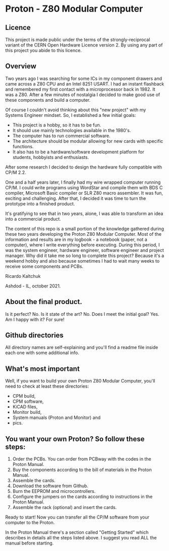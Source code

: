# Proton - Z80 Modular Computer #

## Licence ##
This project is made public under the terms of the strongly-reciprocal variant of the CERN Open Hardware Licence version 2. By using any part of this project you abide to this licence.

## Overview ##
Two years ago I was searching for some ICs in my component drawers and came across a Z80 CPU and an Intel 8251 USART. I had an instant flashback and remembered my first contact with a microprocessor back in 1982. It was a Z80. After a few minutes of nostalgia I decided to make good use of these components and build a computer. 

Of course I couldn't avoid thinking about this "new project" with my Systems Engineer mindset. So, I established a few initial goals:

- This project is a hobby, so it has to be fun.
- It should use mainly technologies available in the 1980's.
- The computer has to run commercial software.
- The architecture should be modular allowing for new cards with specific functions.
- It also has to be a hardware/software development platform for students, hobbyists and enthusiasts.

After some research I decided to design the hardware fully compatible with CP/M 2.2.

One and a half years later, I finally had my wire wrapped computer running CP/M. I could write programs using WordStar and compile them with BDS C compiler, Microsoft Basic compiler or SLR Z80 macro assembler. It was fun, exciting and challenging. After that, I decided it was time to turn the prototype into a finished product.

It's gratifying to see that in two years, alone, I was able to transform an idea into a commercial product.

The content of this repo is a small portion of the knowledge gathered during these two years developing the Proton Z80 Modular Computer. Most of the information and results are in my logbook - a notebook (paper, not a computer), where I write everything before executing. During this period, I was the system engineer, hardware engineer, software engineer and project manager. Why did it take me so long to complete this project? Because it's a weekend hobby and also because sometimes I had to wait many weeks to receive some components and PCBs.  

Ricardo Kaltchuk

Ashdod - IL, october 2021.

## About the final product. ##

Is it perfect? No. 
Is it state of the art? No. 
Does I meet the initial goal? Yes. 
Am I happy with it? For sure!

## Github directories ##

All directory names are self-explaining and you'll find a readme file inside each one with some additional info.

## What's most important ##

Well, if you want to build your own Proton Z80 Modular Computer, you'll need to check at least these directories:

- CPM build,
- CPM software,
- KiCAD files,
- Monitor build,
- System manuals (Proton and Monitor) and
- pics.

## You want your own Proton? So follow these steps: ##

1) Order the PCBs. You can order from PCBway with the codes in the Proton Manual.
2) Buy the components according to the bill of materials in the Proton Manual.
3) Assemble the cards.
4) Download the software from Github.
5) Burn the EEPROM and microcontrollers.
6) Configure the jumpers on the cards according to instructions in the Proton Manual.
7) Assemble the rack (optional) and insert the cards.

Ready to start! Now you can transfer all the CP/M software from your computer to the Proton.

In the Proton Manual there's a section called "Getting Started" which describes in details all the steps listed above. I suggest you read ALL the manual before starting.
